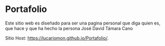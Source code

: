 # Portafolio

Este sitio web es diseñado para ser una pagina personal que diga quien es, que hace y que ha hecho la persona José David Támara Cano

Sitio Host: https://lucariomon.github.io/Portafolio/.

